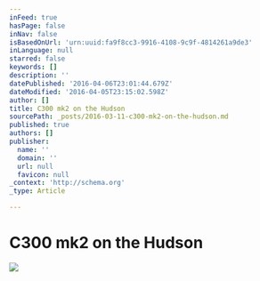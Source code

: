 ```yaml
---
inFeed: true
hasPage: false
inNav: false
isBasedOnUrl: 'urn:uuid:fa9f8cc3-9916-4108-9c9f-4814261a9de3'
inLanguage: null
starred: false
keywords: []
description: ''
datePublished: '2016-04-06T23:01:44.679Z'
dateModified: '2016-04-05T23:15:02.598Z'
author: []
title: C300 mk2 on the Hudson
sourcePath: _posts/2016-03-11-c300-mk2-on-the-hudson.md
published: true
authors: []
publisher:
  name: ''
  domain: ''
  url: null
  favicon: null
_context: 'http://schema.org'
_type: Article

---
```

# C300 mk2 on the Hudson
![](https://the-grid-user-content.s3-us-west-2.amazonaws.com/cc531bb4-9cde-4309-a7af-79b96a994c5a.png)
